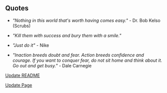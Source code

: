 ## Quotes

- *"Nothing in this world that's worth having comes easy."* - Dr. Bob Kelso (Scrubs)

- *"Kill them with success and bury them with a smile."*

- *"Just do it"* - Nike

- *"Inaction breeds doubt and fear. Action breeds confidence and courage. If you want to conquer fear, do not sit home and think about it. Go out and get busy."* - Dale Carnegie


[Update README](https://github.com/mohnish/quotes/edit/master/README.md)


[Update Page](https://github.com/mohnish/quotes/generated_pages/new)
